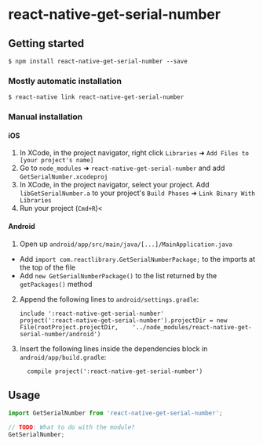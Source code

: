 # react-native-get-serial-number

## Getting started

`$ npm install react-native-get-serial-number --save`

### Mostly automatic installation

`$ react-native link react-native-get-serial-number`

### Manual installation


#### iOS

1. In XCode, in the project navigator, right click `Libraries` ➜ `Add Files to [your project's name]`
2. Go to `node_modules` ➜ `react-native-get-serial-number` and add `GetSerialNumber.xcodeproj`
3. In XCode, in the project navigator, select your project. Add `libGetSerialNumber.a` to your project's `Build Phases` ➜ `Link Binary With Libraries`
4. Run your project (`Cmd+R`)<

#### Android

1. Open up `android/app/src/main/java/[...]/MainApplication.java`
  - Add `import com.reactlibrary.GetSerialNumberPackage;` to the imports at the top of the file
  - Add `new GetSerialNumberPackage()` to the list returned by the `getPackages()` method
2. Append the following lines to `android/settings.gradle`:
  	```
  	include ':react-native-get-serial-number'
  	project(':react-native-get-serial-number').projectDir = new File(rootProject.projectDir, 	'../node_modules/react-native-get-serial-number/android')
  	```
3. Insert the following lines inside the dependencies block in `android/app/build.gradle`:
  	```
      compile project(':react-native-get-serial-number')
  	```


## Usage
```javascript
import GetSerialNumber from 'react-native-get-serial-number';

// TODO: What to do with the module?
GetSerialNumber;
```
